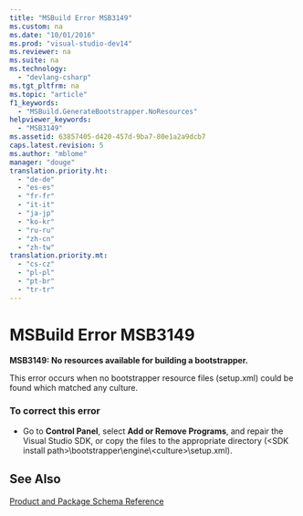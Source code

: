 ```yaml
---
title: "MSBuild Error MSB3149"
ms.custom: na
ms.date: "10/01/2016"
ms.prod: "visual-studio-dev14"
ms.reviewer: na
ms.suite: na
ms.technology: 
  - "devlang-csharp"
ms.tgt_pltfrm: na
ms.topic: "article"
f1_keywords: 
  - "MSBuild.GenerateBootstrapper.NoResources"
helpviewer_keywords: 
  - "MSB3149"
ms.assetid: 63857405-d420-457d-9ba7-80e1a2a9dcb7
caps.latest.revision: 5
ms.author: "mblome"
manager: "douge"
translation.priority.ht: 
  - "de-de"
  - "es-es"
  - "fr-fr"
  - "it-it"
  - "ja-jp"
  - "ko-kr"
  - "ru-ru"
  - "zh-cn"
  - "zh-tw"
translation.priority.mt: 
  - "cs-cz"
  - "pl-pl"
  - "pt-br"
  - "tr-tr"
---
```

# MSBuild Error MSB3149
**MSB3149: No resources available for building a bootstrapper.**  
  
 This error occurs when no bootstrapper resource files (setup.xml) could be found which matched any culture.  
  
### To correct this error  
  
-   Go to **Control Panel**, select **Add or Remove Programs**, and repair the Visual Studio SDK, or copy the files to the appropriate directory (\<SDK install path>\bootstrapper\engine\\<culture\>\setup.xml).  
  
## See Also  
 [Product and Package Schema Reference](../VS_IDE/product-and-package-schema-reference.md)